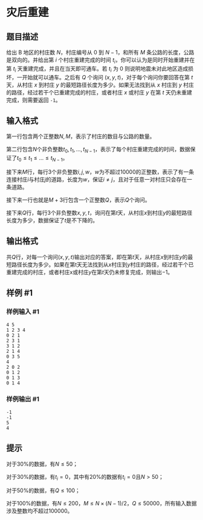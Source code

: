 # 灾后重建

## 题目描述

给出 B 地区的村庄数 $N$，村庄编号从 $0$ 到 $N-1$，和所有 $M$ 条公路的长度，公路是双向的。并给出第 $i$ 个村庄重建完成的时间 $t_i$，你可以认为是同时开始重建并在第 $t_i$ 天重建完成，并且在当天即可通车。若 $t_i$ 为 $0$ 则说明地震未对此地区造成损坏，一开始就可以通车。之后有 $Q$ 个询问 $(x,y,t)$，对于每个询问你要回答在第 $t$ 天，从村庄 $x$ 到村庄 $y$ 的最短路径长度为多少。如果无法找到从 $x$ 村庄到 $y$ 村庄的路径，经过若干个已重建完成的村庄，或者村庄 $x$ 或村庄 $y$ 在第 $t$ 天仍未重建完成，则需要返回 `-1`。

## 输入格式

第一行包含两个正整数$N,M$，表示了村庄的数目与公路的数量。

第二行包含$N$个非负整数$t_0, t_1,…, t_{N-1}$，表示了每个村庄重建完成的时间，数据保证了$t_0 ≤ t_1 ≤ … ≤ t_{N-1}$。

接下来$M$行，每行$3$个非负整数$i, j, w$，$w$为不超过$10000$的正整数，表示了有一条连接村庄$i$与村庄$j$的道路，长度为$w$，保证$i≠j$，且对于任意一对村庄只会存在一条道路。

接下来一行也就是$M+3$行包含一个正整数$Q$，表示$Q$个询问。

接下来$Q$行，每行$3$个非负整数$x, y, t$，询问在第$t$天，从村庄$x$到村庄$y$的最短路径长度为多少，数据保证了$t$是不下降的。


## 输出格式

共$Q$行，对每一个询问$(x, y, t)$输出对应的答案，即在第$t$天，从村庄$x$到村庄$y$的最短路径长度为多少。如果在第t天无法找到从$x$村庄到$y$村庄的路径，经过若干个已重建完成的村庄，或者村庄x或村庄$y$在第$t$天仍未修复完成，则输出$-1$。


## 样例 #1

### 样例输入 #1
```
4 5
1 2 3 4
0 2 1
2 3 1
3 1 2
2 1 4
0 3 5
4
2 0 2
0 1 2
0 1 3
0 1 4
```

### 样例输出 #1

```
-1
-1
5
4
```

## 提示

对于$30\%$的数据，有$N≤50$；

对于$30\%$的数据，有$t_i= 0$，其中有$20\%$的数据有$t_i = 0$且$N>50$；

对于$50\%$的数据，有$Q≤100$；

对于$100\%$的数据，有$N≤200$，$M≤N \times (N-1)/2$，$Q≤50000$，所有输入数据涉及整数均不超过$100000$。

